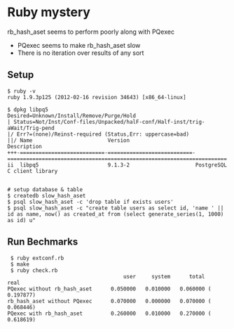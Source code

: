 # Ruby mystery

rb_hash_aset seems to perform poorly along with PQexec

* PQexec seems to make rb_hash_aset slow
* There is no iteration over results of any sort

## Setup

```
$ ruby -v
ruby 1.9.3p125 (2012-02-16 revision 34643) [x86_64-linux]

$ dpkg libpq5
Desired=Unknown/Install/Remove/Purge/Hold
| Status=Not/Inst/Conf-files/Unpacked/halF-conf/Half-inst/trig-aWait/Trig-pend
|/ Err?=(none)/Reinst-required (Status,Err: uppercase=bad)
||/ Name                        Version                     Description
+++-===========================-===========================-======================================================================
ii  libpq5                      9.1.3-2                     PostgreSQL C client library


# setup database & table
$ createdb slow_hash_aset
$ psql slow_hash_aset -c 'drop table if exists users'
$ psql slow_hash_aset -c "create table users as select id, 'name ' || id as name, now() as created_at from (select generate_series(1, 1000) as id) u"
```

## Run Bechmarks

```
 $ ruby extconf.rb
 $ make
 $ ruby check.rb 
                                     user     system      total        real
PQexec without rb_hash_aset      0.050000   0.010000   0.060000 (  0.197877)
rb_hash_aset without PQexec      0.070000   0.000000   0.070000 (  0.068446)
PQexec with rb_hash_aset         0.260000   0.010000   0.270000 (  0.618619)
```
